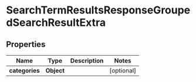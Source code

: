 

# SearchTermResultsResponseGroupedSearchResultExtra


## Properties

| Name | Type | Description | Notes |
|------------ | ------------- | ------------- | -------------|
|**categories** | **Object** |  |  [optional] |



